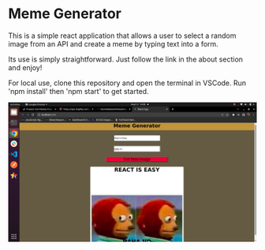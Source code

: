 # Meme Generator

This is a simple react application that allows a user to select a random image from an API and create a meme by typing text into a form.

Its use is simply straightforward. Just follow the link in the about section and enjoy!

For local use, clone this repository and open the terminal in VSCode. Run 'npm install' then 'npm start' to get started.

![Screenshot of the site](./src/images/screen-image.png)